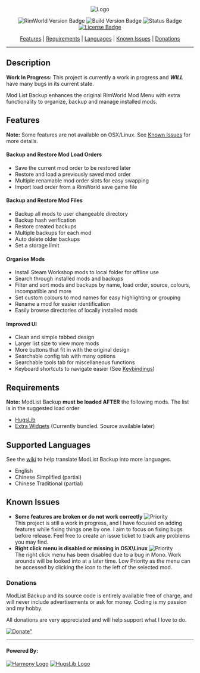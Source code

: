 <p align="center">
  <img src="https://raw.githubusercontent.com/scuba156/ModListBackup/master/ModListBackup/Output/ModListBackup/About/Preview.png" alt="Logo" />
</ p>
<p align="center">
  <img src="https://img.shields.io/badge/RimWorld%20Ver.-1.0-blue.svg" alt="RimWorld Version Badge" />
  <img src="https://img.shields.io/badge/Build%20Ver.-2.0%20alpha-blue.svg" alt="Build Version Badge" />
  <img src="https://img.shields.io/badge/Status-Work%20In%20Progress-orange.svg" alt="Status Badge" />
  <a href="https://github.com/scuba156/ModListBackup/blob/master/LICENSE"> <img src="https://img.shields.io/badge/License-MIT-green.svg" alt="License Badge" /> </ a>
  <p />
<p align="center">
  <a href="#features">Features</a> | <a href="#requirements">Requirements</a> | <a href="#supported-languages">Languages</a> | <a href="#known-issues">Known Issues</a> | <a href="#donations">Donations</a>
</ p>

---

## Description

**Work In Progress:** This project is currently a work in progress and **_WILL_** have many bugs in its current state.

Mod List Backup enhances the original RimWorld Mod Menu with extra functionality to organize, backup and manage installed mods.

## Features

**Note:** Some features are not available on OSX/Linux. See [Known Issues](#known-issues) for more details.

#### Backup and Restore Mod Load Orders

* Save the current mod order to be restored later
* Restore and load a previously saved mod order
* Multiple renamable mod order slots for easy swapping
* Import load order from a RimWorld save game file

#### Backup and Restore Mod Files

* Backup all mods to user changeable directory
* Backup hash verification
* Restore created backups
* Multiple backups for each mod
* Auto delete older backups
* Set a storage limit

#### Organise Mods

* Install Steam Workshop mods to local folder for offline use
* Search through installed mods and backups
* Filter and sort mods and backups by name, load order, source, colours, incompatible and more
* Set custom colours to mod names for easy highlighting or grouping
* Rename a mod for easier identification
* Easily browse directories of locally installed mods

#### Improved UI

* Clean and simple tabbed design
* Larger list size to view more mods
* More buttons that fit in with the original design
* Searchable config tab with many options
* Searchable tools tab for miscellaneous functions
* Keyboard shortcuts to navigate easier (See [Keybindings](https://github.com/scuba156/ModListBackup/wiki/Keybindings))

## Requirements

**Note:** ModList Backup **must be loaded AFTER** the following mods. The list is in the suggested load order

* [HugsLib](https://github.com/UnlimitedHugs/RimworldHugsLib)
* [Extra Widgets](https://github.com/scuba156/ExtraWidgets) (Currently bundled. Source available later)

## Supported Languages

 See the [wiki](https://github.com/scuba156/ModListBackup/wiki/Languages#translations) to help translate ModList Backup into more languages.

* English
* Chinese Simplified (partial)
* Chinese Traditional (partial)

## Known Issues

* **Some features are broken or do not work correctly** ![Priority](https://img.shields.io/badge/Priority-High-orange.svg) <br /> This project is still a work in progress, and I have focused on adding features while fixing things one by one. I aim to focus on fixing bugs before release. Feel free to create an issue ticket to track any problems you may find.
* **Right click menu is disabled or missing in OSX\Linux** ![Priority](https://img.shields.io/badge/Priority-Low-yellow.svg) <br /> The right click menu has been disabled due to a bug in Mono. Work arounds will be looked into at a later time. Low Priority as the menu can be accessed by clicking the icon to the left of the selected mod.

### Donations

ModList Backup and its source code is entirely available free of charge, and will never include advertisements or ask for money. Coding is my passion and my hobby.

All donations are very appreciated and will help support what I love to do.

<a href="https://www.paypal.com/cgi-bin/webscr?cmd=_s-xclick&hosted_button_id=DE9S3KLGP3WJW">
  <img src="https://www.paypalobjects.com/en_AU/i/btn/btn_donate_LG.gif" alt=Donate" /> </a>

---

#### Powered By:

[![Harmony Logo](https://s24.postimg.org/58bl1rz39/logo.png "Harmony")](https://github.com/pardeike/Harmony) [![HugsLib Logo](http://i.imgur.com/9L4f8u7.png "HugsLib")](https://github.com/UnlimitedHugs/RimworldHugsLib)
